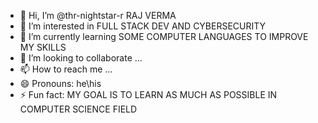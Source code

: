 - 👋 Hi, I’m @thr-nightstar-r RAJ VERMA
- 👀 I’m interested in FULL STACK DEV AND CYBERSECURITY
- 🌱 I’m currently learning SOME COMPUTER LANGUAGES TO IMPROVE MY SKILLS
- 💞️ I’m looking to collaborate ...
- 📫 How to reach me ...
- 😄 Pronouns: he\his
- ⚡ Fun fact: MY GOAL IS TO LEARN AS MUCH AS POSSIBLE IN COMPUTER SCIENCE FIELD

<!---
thr-nightstar-r/thr-nightstar-r is a ✨ special ✨ repository because its `README.md` (this file) appears on your GitHub profile.
You can click the Preview link to take a look at your changes.
--->
